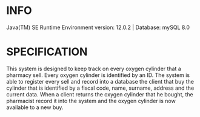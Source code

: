 # INFO

Java(TM) SE Runtime Environment version: 12.0.2 | Database: mySQL 8.0

# SPECIFICATION
This system is designed to keep track on every oxygen cylinder that a pharmacy sell.
Every oxygen cylinder is identified by an ID. The system is able to register every sell and record into a database
the client that buy the cylinder that is identified by a fiscal code, name, surname, address and the current data.
When a client returns the oxygen cylinder that he bought, the pharmacist record it into the system and the oxygen
cylinder is now available to a new buy.






